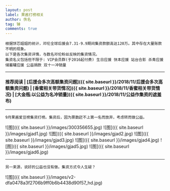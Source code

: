 ```yaml
---
layout: post
label: 果酱打榜相关
author: 佚名
tag: 锤
comments: true
---
```


    根据饼芯姐姐的统计，邓伦全球后援会7.31-9.9期间集资款额高达120万。其中存在大量账款不明的现象。
    以下是各次集资详情，与数名邓伦粉丝反映的集资情况。
    集资名义包括但不限于: VIP会员群(于2016起付费) 生日应援 快本应援 站台合影 杀青应援 储蓄罐应援 公益捐款 双十一冲销量

---
#### 推荐阅读 \| [后援会多次高额集资问题]({{ site.baseurl }}/2018/11/后援会多次高额集资问题) \| [香蜜相关带货情况]({{ site.baseurl }}/2018/11/香蜜相关带货情况) \| [大金瓶:以公益为名冲销量]({{ site.baseurl }}/2018/11/公益作集资的遮羞布)

---

    9月果酱爱豆榜集资打榜。集资后，因为票数赶不上第一名而放弃，考虑转而做公益。
    

![图]({{ site.baseurl }}/images/300356655.jpg)
![图]({{ site.baseurl }}/images/gjad1.jpg)
![图]({{ site.baseurl }}/images/gjad2.jpg)
![图]({{ site.baseurl }}/images/gjad3.jpg)
![图]({{ site.baseurl }}/images/gjad4.jpg)
![图]({{ site.baseurl }}/images/gjad5.jpg)
![图]({{ site.baseurl }}/images/gjad6.jpg)

---
    
    另一来源，说好的公益也没有做。集资方式令人生疑？

![图]({{ site.baseurl }}/images/v2-dfa0478a3f2706b9ff0b6b4438d90f57_hd.jpg)

